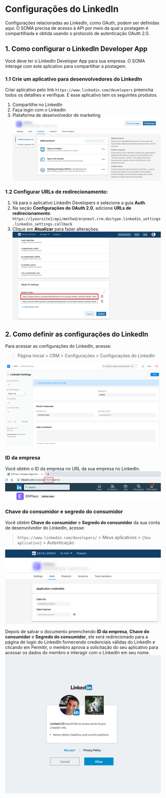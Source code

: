 # Configurações do LinkedIn


Configurações relacionadas ao LinkedIn, como OAuth, podem ser definidas aqui. O SOMA precisa de acesso à API por meio da qual a postagem é compartilhada e obtida usando o protocolo de autenticação OAuth 2.0.


## 1. Como configurar o LinkedIn Developer App


Você deve ter o LinkedIn Developer App para sua empresa. O SOMA interage com este aplicativo para compartilhar a postagem.


### 1.1 Crie um aplicativo para desenvolvedores do LinkedIn


Criar aplicativo pelo link `https://www.linkedin.com/developers` preencha todos os detalhes e verifique. E esse aplicativo tem os seguintes produtos.


1. Compartilhe no LinkedIn
2. Faça login com o LinkedIn
3. Plataforma de desenvolvedor de marketing
![LinkedIn Developer App Product](/files/linkedin-dev-products.png)


### 1.2 Configurar URLs de redirecionamento:


1. Vá para o aplicativo LinkedIn Developers e selecione a guia **Auth**.
2. Na seção **Configurações do OAuth 2.0**, adicione **URLs de redirecionamento**:
`https://{yoursite}/api/method/erpnext.crm.doctype.linkedin_settings.linkedin_settings.callback`
3. Clique em **Atualizar** para fazer alterações.
![LinkedIn Redirect URL](/files/linkedin-redirect-urls.png)


## 2. Como definir as configurações do LinkedIn


Para acessar as configurações do LinkedIn, acesse:



> 
> Página inicial > CRM > Configurações > Configurações do LinkedIn
> 
> 
> 


![LinkedIn Settings](/files/linkedin-settings.png)


### ID da empresa


Você obtém o ID da empresa no URL da sua empresa no LinkedIn.
![LinkedIn Company ID](/files/linkedin-company-id.png)


### Chave do consumidor e segredo do consumidor


Você obtém **Chave do consumidor** e **Segredo do consumidor** da sua conta de desenvolvedor do LinkedIn, acesse:



> 
> `https://www.linkedin.com/developers/` > Meus aplicativos > `{Seu aplicativo}` > Autenticação
> 
> 
> 


![LinkedIn Client](/files/linkedin-client.png)


Depois de salvar o documento preenchendo **ID da empresa**, **Chave do consumidor** e **Segredo do consumidor**, ele será redirecionado para a página de login do LinkedIn fornecendo credenciais válidas do LinkedIn e clicando em Permitir, o membro aprova a solicitação do seu aplicativo para acessar os dados do membro e interagir com o LinkedIn em seu nome.
![Autorizar LinkedIn](/files/authorize-linkedin.jpg)

